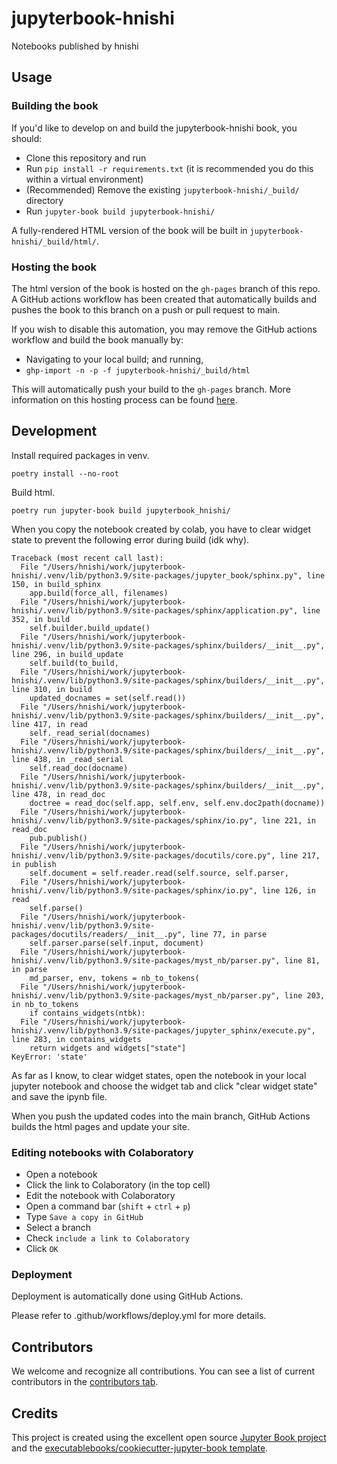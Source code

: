 # jupyterbook-hnishi

Notebooks published by hnishi

## Usage

### Building the book

If you'd like to develop on and build the jupyterbook-hnishi book, you should:

- Clone this repository and run
- Run `pip install -r requirements.txt` (it is recommended you do this within a virtual environment)
- (Recommended) Remove the existing `jupyterbook-hnishi/_build/` directory
- Run `jupyter-book build jupyterbook-hnishi/`

A fully-rendered HTML version of the book will be built in `jupyterbook-hnishi/_build/html/`.

### Hosting the book

The html version of the book is hosted on the `gh-pages` branch of this repo. A GitHub actions workflow has been created that automatically builds and pushes the book to this branch on a push or pull request to main.

If you wish to disable this automation, you may remove the GitHub actions workflow and build the book manually by:

- Navigating to your local build; and running,
- `ghp-import -n -p -f jupyterbook-hnishi/_build/html`

This will automatically push your build to the `gh-pages` branch. More information on this hosting process can be found [here](https://jupyterbook.org/publish/gh-pages.html#manually-host-your-book-with-github-pages).

## Development

Install required packages in venv.

```shell
poetry install --no-root
```

Build html.

```shell
poetry run jupyter-book build jupyterbook_hnishi/
```

When you copy the notebook created by colab, you have to clear widget state to prevent the following error during build (idk why).

```shell
Traceback (most recent call last):
  File "/Users/hnishi/work/jupyterbook-hnishi/.venv/lib/python3.9/site-packages/jupyter_book/sphinx.py", line 150, in build_sphinx
    app.build(force_all, filenames)
  File "/Users/hnishi/work/jupyterbook-hnishi/.venv/lib/python3.9/site-packages/sphinx/application.py", line 352, in build
    self.builder.build_update()
  File "/Users/hnishi/work/jupyterbook-hnishi/.venv/lib/python3.9/site-packages/sphinx/builders/__init__.py", line 296, in build_update
    self.build(to_build,
  File "/Users/hnishi/work/jupyterbook-hnishi/.venv/lib/python3.9/site-packages/sphinx/builders/__init__.py", line 310, in build
    updated_docnames = set(self.read())
  File "/Users/hnishi/work/jupyterbook-hnishi/.venv/lib/python3.9/site-packages/sphinx/builders/__init__.py", line 417, in read
    self._read_serial(docnames)
  File "/Users/hnishi/work/jupyterbook-hnishi/.venv/lib/python3.9/site-packages/sphinx/builders/__init__.py", line 438, in _read_serial
    self.read_doc(docname)
  File "/Users/hnishi/work/jupyterbook-hnishi/.venv/lib/python3.9/site-packages/sphinx/builders/__init__.py", line 478, in read_doc
    doctree = read_doc(self.app, self.env, self.env.doc2path(docname))
  File "/Users/hnishi/work/jupyterbook-hnishi/.venv/lib/python3.9/site-packages/sphinx/io.py", line 221, in read_doc
    pub.publish()
  File "/Users/hnishi/work/jupyterbook-hnishi/.venv/lib/python3.9/site-packages/docutils/core.py", line 217, in publish
    self.document = self.reader.read(self.source, self.parser,
  File "/Users/hnishi/work/jupyterbook-hnishi/.venv/lib/python3.9/site-packages/sphinx/io.py", line 126, in read
    self.parse()
  File "/Users/hnishi/work/jupyterbook-hnishi/.venv/lib/python3.9/site-packages/docutils/readers/__init__.py", line 77, in parse
    self.parser.parse(self.input, document)
  File "/Users/hnishi/work/jupyterbook-hnishi/.venv/lib/python3.9/site-packages/myst_nb/parser.py", line 81, in parse
    md_parser, env, tokens = nb_to_tokens(
  File "/Users/hnishi/work/jupyterbook-hnishi/.venv/lib/python3.9/site-packages/myst_nb/parser.py", line 203, in nb_to_tokens
    if contains_widgets(ntbk):
  File "/Users/hnishi/work/jupyterbook-hnishi/.venv/lib/python3.9/site-packages/jupyter_sphinx/execute.py", line 283, in contains_widgets
    return widgets and widgets["state"]
KeyError: 'state'
```

As far as I know, to clear widget states, open the notebook in your local jupyter notebook and choose the widget tab and click "clear widget state" and save the ipynb file.

When you push the updated codes into the main branch, GitHub Actions builds the html pages and update your site.

### Editing notebooks with Colaboratory

- Open a notebook
- Click the link to Colaboratory (in the top cell)
- Edit the notebook with Colaboratory
- Open a command bar (`shift` + `ctrl` + `p`)
- Type `Save a copy in GitHub`
- Select a branch
- Check `include a link to Colaboratory`
- Click `OK`

### Deployment

Deployment is automatically done using GitHub Actions.

Please refer to .github/workflows/deploy.yml for more details.

## Contributors

We welcome and recognize all contributions. You can see a list of current contributors in the [contributors tab](https://github.com/hnishi/jupyterbook_hnishi/graphs/contributors).

## Credits

This project is created using the excellent open source [Jupyter Book project](https://jupyterbook.org/) and the [executablebooks/cookiecutter-jupyter-book template](https://github.com/executablebooks/cookiecutter-jupyter-book).
